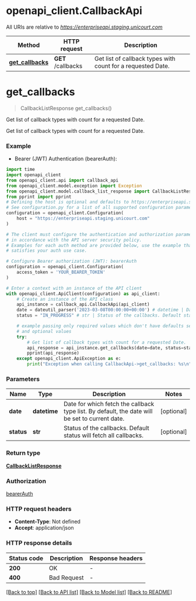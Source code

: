 # openapi_client.CallbackApi

All URIs are relative to *https://enterpriseapi.staging.unicourt.com*

Method | HTTP request | Description
------------- | ------------- | -------------
[**get_callbacks**](CallbackApi.md#get_callbacks) | **GET** /callbacks | Get list of callback types with count for a requested Date.


# **get_callbacks**
> CallbackListResponse get_callbacks()

Get list of callback types with count for a requested Date.

Get list of callback types with count for a requested Date.

### Example

* Bearer (JWT) Authentication (bearerAuth):

```python
import time
import openapi_client
from openapi_client.api import callback_api
from openapi_client.model.exception import Exception
from openapi_client.model.callback_list_response import CallbackListResponse
from pprint import pprint
# Defining the host is optional and defaults to https://enterpriseapi.staging.unicourt.com
# See configuration.py for a list of all supported configuration parameters.
configuration = openapi_client.Configuration(
    host = "https://enterpriseapi.staging.unicourt.com"
)

# The client must configure the authentication and authorization parameters
# in accordance with the API server security policy.
# Examples for each auth method are provided below, use the example that
# satisfies your auth use case.

# Configure Bearer authorization (JWT): bearerAuth
configuration = openapi_client.Configuration(
    access_token = 'YOUR_BEARER_TOKEN'
)

# Enter a context with an instance of the API client
with openapi_client.ApiClient(configuration) as api_client:
    # Create an instance of the API class
    api_instance = callback_api.CallbackApi(api_client)
    date = dateutil_parser('2023-03-08T00:00:00+00:00') # datetime | Date for which fetch the callback type list. By default, the date will be set to current date. (optional)
    status = "IN_PROGRESS" # str | Status of the callbacks. Default status will fetch all callbacks. (optional)

    # example passing only required values which don't have defaults set
    # and optional values
    try:
        # Get list of callback types with count for a requested Date.
        api_response = api_instance.get_callbacks(date=date, status=status)
        pprint(api_response)
    except openapi_client.ApiException as e:
        print("Exception when calling CallbackApi->get_callbacks: %s\n" % e)
```


### Parameters

Name | Type | Description  | Notes
------------- | ------------- | ------------- | -------------
 **date** | **datetime**| Date for which fetch the callback type list. By default, the date will be set to current date. | [optional]
 **status** | **str**| Status of the callbacks. Default status will fetch all callbacks. | [optional]

### Return type

[**CallbackListResponse**](CallbackListResponse.md)

### Authorization

[bearerAuth](../README.md#bearerAuth)

### HTTP request headers

 - **Content-Type**: Not defined
 - **Accept**: application/json


### HTTP response details

| Status code | Description | Response headers |
|-------------|-------------|------------------|
**200** | OK |  -  |
**400** | Bad Request |  -  |

[[Back to top]](#) [[Back to API list]](../README.md#documentation-for-api-endpoints) [[Back to Model list]](../README.md#documentation-for-models) [[Back to README]](../README.md)

